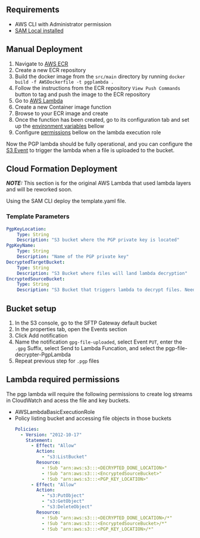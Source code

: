 ## Requirements

* AWS CLI with Administrator permission
* [SAM Local installed](https://github.com/awslabs/aws-sam-local)

## Manual Deployment

1. Navigate to [AWS ECR](https://console.aws.amazon.com/ecr/get-started)
2. Create a new ECR repository
3. Build the docker image from the `src/main` directory by running `docker build -f AWSDockerfile -t pgplambda .`
4. Follow the instructions from the ECR repository `View Push Commands` button to tag and push the image to the ECR
   repository
6. Go to [AWS Lambda](https://console.aws.amazon.com/lambda/home)
7. Create a new Container image function
8. Browse to your ECR image and create
9. Once the function has been created, go to its configuration tab and set up
   the [environment variables](/README.md#runtime_environment_variables) bellow
10. Configure [permissions](#lambda-required-permissions) bellow on the lambda execution role

Now the PGP lambda should be fully operational, and you can configure the [S3 Event](#bucket-setup) to trigger the
lambda when a file is uploaded to the bucket.

## Cloud Formation Deployment

**_NOTE:_** This section is for the original AWS Lambda that used lambda layers and will be reworked soon.

Using the SAM CLI deploy the template.yaml file.

### Template Parameters

```yaml
PgpKeyLocation:
    Type: String
    Description: "S3 bucket where the PGP private key is located"
PgpKeyName:
    Type: String
    Description: "Name of the PGP private key"
DecryptedTargetBucket:
    Type: String
    Description: "S3 Bucket where files will land lambda decryption"
EncryptedSourceBucket:
    Type: String
    Description: "S3 Bucket that triggers lambda to decrypt files. Needed for permissions"
```

## Bucket setup

1. In the S3 console, go to the SFTP Gateway default bucket
1. In the properties tab, open the Events section
1. Click Add notification
1. Name the notification `gpg-file-uploaded`, select Event `PUT`, enter the `.gpg` Suffix, select Send to Lambda
   Funcation, and select the pgp-file-decrypter-PgpLambda
1. Repeat previous step for `.pgp` files

## Lambda required permissions

The pgp lambda will require the following permissions to create log streams in CloudWatch and acess the file and key
buckets.

* AWSLambdaBasicExecutionRole
* Policy listing bucket and accessing file objects in those buckets
    ```yaml
    Policies:
      - Version: "2012-10-17"
        Statement:
          - Effect: "Allow"
            Action:
              - "s3:ListBucket"
            Resource:
              - !Sub "arn:aws:s3:::<DECRYPTED_DONE_LOCATION>"
              - !Sub "arn:aws:s3:::<EncryptedSourceBucket>"
              - !Sub "arn:aws:s3:::<PGP_KEY_LOCATION>"
          - Effect: "Allow"
            Action:
              - "s3:PutObject"
              - "s3:GetObject"
              - "s3:DeleteObject"
            Resource:
              - !Sub "arn:aws:s3:::<DECRYPTED_DONE_LOCATION>/*"
              - !Sub "arn:aws:s3:::<EncryptedSourceBucket>/*"
              - !Sub "arn:aws:s3:::<PGP_KEY_LOCATION>/*"

    ```
